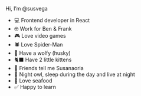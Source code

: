 Hi, I’m @susvega

- 💻 Frontend developer in React
- 🤓 Work for Ben & Frank
- 🎮 Love video games
- 🕷️ Love Spider-Man
- 🐺 Have a wolfy (husky)
- 🐈‍⬛ Have 2 little kittens
- 🥕 Friends tell me Susanaoria
- 🌙 Night owl, sleep during the day and live at night
- 🍤 Love seafood
- ✅ Happy to learn


<!---
susanaevega19/susanaevega19 is a ✨ special ✨ repository because its `README.md` (this file) appears on your GitHub profile.
You can click the Preview link to take a look at your changes.
--->
